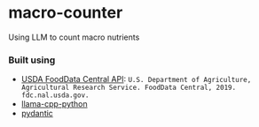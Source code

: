# macro-counter
Using LLM to count macro nutrients


### Built using

- [USDA FoodData Central API](https://fdc.nal.usda.gov/api-guide.html): `U.S. Department of Agriculture, Agricultural Research Service. FoodData Central, 2019. fdc.nal.usda.gov.`
- [llama-cpp-python](https://github.com/abetlen/llama-cpp-python/tree/main)
- [pydantic](https://docs.pydantic.dev/latest/)